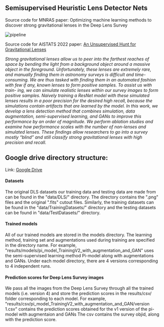 ## Semisupervised Heuristic Lens Detector Nets

Source code for MNRAS paper: Optimizing machine learning methods to discover strong gravitational
lenses in the Deep Lens Survey

![pipeline](https://user-images.githubusercontent.com/37102188/198930167-1d22c5ec-a028-461e-be40-29d9c3453a7e.png)

Source code for AISTATS 2022 paper: [An Unsupervised Hunt for Gravitational Lenses](https://arxiv.org/abs/2210.11681)

*Strong gravitational lenses allow us to peer into the farthest reaches of space by bending the light from a background object around a massive object in the foreground. Unfortunately, these lenses are extremely rare, and manually finding them in astronomy surveys is difficult and time-consuming. We are thus tasked with finding them in an automated fashion with few if any, known lenses to form positive samples. To assist us with train- ing, we can simulate realistic lenses within our survey images to form positive samples. Naively training a ResNet model with these simulated lenses results in a poor precision for the desired high recall, because the simulations contain artifacts that are learned by the model. In this work, we develop a lens detection method that combines simulation, data augmentation, semi-supervised learning, and GANs to improve this performance by an order of magnitude. We perform ablation studies and examine how performance scales with the number of non-lenses and simulated lenses. These findings allow researchers to go into a survey mostly “blind” and still classify strong gravitational lenses with high precision and recall.*


## Google drive directory structure:

Link: [Google Drive](https://drive.google.com/drive/folders/1mqEVBVmz3XBGTjibrk6Qu0MRpkOPSbG0?usp=drive_link)

#### Datasets
The original DLS datasets our training data and testing data are made from can be found in the "data/DLS/" directory. The directory contains the ".png" files and the original ".fits" cutout files. Similarly, the training datasets can be found in the "data/TrainingDatasets/" directory and the testing datasets can be found in "data/TestDatasets/" directory.

#### Trained models
All of our trained models are stored in the models directory. The learning method, training set and augmentations used during training are specified in the directory name.
For example, "results/models/pi_model_TrainingV2_with_augmentation_and_GAN" uses the semi-supervised learning method Pi-model along with augmentations and GANs.
Under each model directory, there are 4 versions corresponding to 4 independent runs.

#### Prediction scores for Deep Lens Survey images
We pass all the images from the Deep Lens Survey through all the trained models (i.e. version 4) and store the prediction scores in the results/csv/ folder corresponding to each model. For example, "results/csv/pi_model_TrainingV2_with_augmentation_and_GAN/version 1.csv" contains the prediction scores obtained for the v1 version of the pi-model with augmentaion and GANs
The csv contains the survey objid, along with the prediction score.
